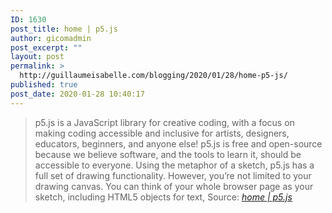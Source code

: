 ```yaml
---
ID: 1630
post_title: home | p5.js
author: gicomadmin
post_excerpt: ""
layout: post
permalink: >
  http://guillaumeisabelle.com/blogging/2020/01/28/home-p5-js/
published: true
post_date: 2020-01-28 10:40:17
---
```

> p5.js is a JavaScript library for creative coding, with a focus on making coding accessible and inclusive for artists, designers, educators, beginners, and anyone else! p5.js is free and open-source because we believe software, and the tools to learn it, should be accessible to everyone. Using the metaphor of a sketch, p5.js has a full set of drawing functionality. However, you’re not limited to your drawing canvas. You can think of your whole browser page as your sketch, including HTML5 objects for text, Source: *[home | p5.js][1]*

 [1]: https://p5js.org/